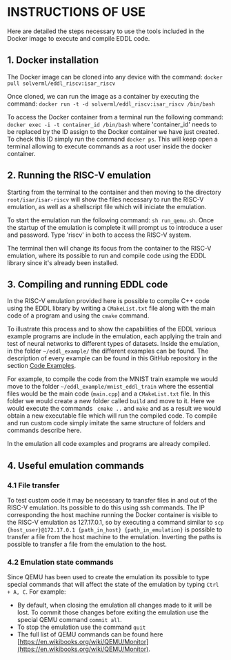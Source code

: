 # INSTRUCTIONS OF USE

Here are detailed the steps necessary to use the tools included in the Docker image to execute and compile EDDL code.

## 1. Docker installation

The Docker image can be cloned into any device with the command:
```docker pull solverml/eddl_riscv:isar_riscv```

Once cloned, we can run the image as a container by executing the command:
```docker run -t -d solverml/eddl_riscv:isar_riscv /bin/bash```

To access the Docker container from a terminal run the following command:
```docker exec -i -t container_id /bin/bash``` where 'container_id' needs to be replaced by the ID assign to the Docker container we have just created. To check this ID simply run the command ```docker ps```. This will keep open a terminal allowing to execute commands as a root user inside the docker container.

## 2. Running the RISC-V emulation

Starting from the terminal to the container and then moving to the directory ```root/isar/isar-riscv``` will show the files necessary to run the RISC-V emulation, as well as a shellscript file which will iniciate the emulation.

To start the emulation run the following command: ```sh run_qemu.sh```. Once the startup of the emulation is complete it will prompt us to introduce a user and password. Type 'riscv' in both to access the RISC-V system.

The terminal then will change its focus from the container to the RISC-V emulation, where its possible to run and compile code using the EDDL library since it's already been installed.

## 3. Compiling and running EDDL code

In the RISC-V emulation provided here is possible to compile C++ code using the EDDL library by writing a ```CMakeList.txt``` file along with the main code of a program and using the ```cmake``` command.

To illustrate this process and to show the capabilities of the EDDL various example programs are include in the emulation, each applying the train and test of neural networks to different types of datasets. Inside the emulation, in the folder ```~/eddl_example/``` the different examples can be found. The description of every example can be found in this GitHub repository in the section [Code Examples](https://github.com/raugarcr/EDDL_Emulation_RISCV/tree/master/code_examples).

For example, to compile the code from the MNIST train example we would move to the folder ```~/eddl_example/mnist_eddl_train``` where the essential files would be the main code (```main.cpp```) and a ```CMakeList.txt``` file. In this folder we would create a new folder called ```build``` and move to it. Here we would execute the commands ``` cmake ..``` and ```make``` and as a result we would obtain a new executable file which will run the compiled code. To compile and run custom code simply imitate the same structure of folders and commands describe here.

In the emulation all code examples and programs are already compiled.

## 4. Useful emulation commands

### 4.1 File transfer

To test custom code it may be necessary to transfer files in and out of the RISC-V emulation. Its possible to do this using ssh commands. The IP corresponding  the host machine running the Docker container is visible to the RISC-V emulation as 127.17.0.1, so by executing a command similar to ```scp {host_user}@172.17.0.1 {path_in_host} {path_in_emulation}``` is possible to transfer a file from the host machine to the emulation. Inverting the paths is possible to transfer a file from the emulation to the host. 

### 4.2 Emulation state commands

Since QEMU has been used to create the emulation its possible to type special commands that will affect the state of the emulation by typing ```Ctrl + A, C```. For example:
- By default, when closing the emulation all changes made to it will be lost. To commit those changes before exiting the emulation use the special QEMU command ```commit all```.
- To stop the emulation use the command ```quit```
- The full list of QEMU commands can be found here [https://en.wikibooks.org/wiki/QEMU/Monitor](https://en.wikibooks.org/wiki/QEMU/Monitor).


